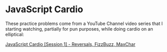 # JavaScript Cardio

These practice problems come from a YouTube Channel video series that I starting watching, partially for pun purposes, while doing cardio on an elliptical:


<a href="https://www.youtube.com/watch?v=M2bJBuaOeOQ&t=982s">JavaScript Cardio [Session 1] - Reversals, FizzBuzz, MaxChar</a>

